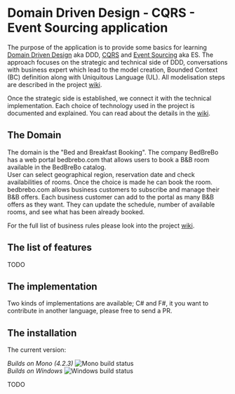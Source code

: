 Domain Driven Design - CQRS - Event Sourcing application
=====================================================

The purpose of the application is to provide some basics for learning [Domain Driven Design](https://en.wikipedia.org/wiki/Domain-driven_design) aka DDD, [CQRS](http://martinfowler.com/bliki/CQRS.html) and [Event Sourcing](http://martinfowler.com/eaaDev/EventSourcing.html) aka ES. The approach focuses on the strategic and technical side of DDD, conversations with business expert which lead to the model creation, Bounded Context (BC) definition along with Uniquitous Language (UL). All modelisation steps are described in the project [wiki](https://github.com/tjaskula/bedbrebo/wiki).

Once the strategic side is established, we connect it with the technical implementation. Each choice of technology used in the project is documented and explained. You can read about the details in the [wiki](https://github.com/tjaskula/bedbrebo/wiki).

## The Domain

The domain is the "Bed and Breakfast Booking". The company BedBreBo has a web portal bedbrebo.com that allows users to book a B&B room available in the BedBreBo catalog.   
User can select geographical region, reservation date and check availabilities of rooms. Once the choice is made he can book the room.  
bedbrebo.com allows business customers to subscribe and manage their B&B offers. Each business customer can add to the portal as many B&B offers as they want. They can
update the schedule, number of available rooms, and see what has been already booked.

For the full list of business rules please look into the project [wiki](https://github.com/tjaskula/bedbrebo/wiki).

## The list of features

TODO

## The implementation

Two kinds of implementations are available; C# and F#, it you want to contribute in another language, please free to send a PR.

## The installation

The current version:

*Builds on Mono (4.2.3)* ![Mono build status](https://travis-ci.org/tjaskula/bedbrebo.svg?branch=master)  
*Builds on Windows* ![Windows build status](https://ci.appveyor.com/api/projects/status/github/tjaskula/bedbrebo?branch=master&svg=true)

TODO